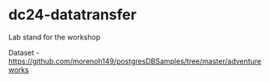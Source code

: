 # dc24-datatransfer
Lab stand for the workshop

Dataset - https://github.com/morenoh149/postgresDBSamples/tree/master/adventureworks



